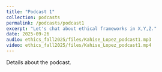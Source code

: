 ```yaml
---
title: "Podcast 1"
collection: podcasts
permalink: /podcasts/podcast1
excerpt: "Let's chat about ethical frameworks in X,Y,Z."
date: 2025-09-26
audio: ethics_fall2025/files/Kahise_Lopez_podcast1.mp3
video: ethics_fall2025/files/Kahise_Lopez_podcast1.mp4
---
```

Details about the podcast.
